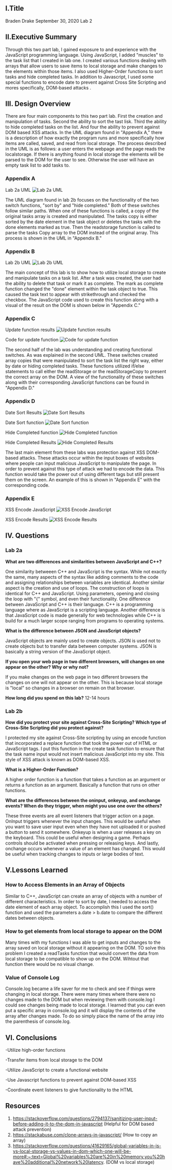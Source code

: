 ## I.Title
Braden Drake
September 30, 2020
Lab 2
## II.Executive Summary
Through this two part lab, I gained exposure to and experience with the JavaScript programming language. Using JavaScript, I added "muscles" to the task list that I created in lab one. I created various functions dealing with arrays that allow users to save items to local storage and make changes to the elements within those items. I also used Higher-Order functions to sort tasks and hide completed tasks. In addition to Javascript, I used some special functions to encode date to prevent against Cross Site Scripting and mores specifically, DOM-based attacks .
## III. Design Overview
There are four main components to this two part lab. First the creation and manipulation of tasks. Second the ability to sort the tast lisk. Third the ability to hide completed tasks on the list. And four the ability to prevent against DOM based XSS attacks. In the UML diagram found in "Appendix A," there is a description of how exactly the program runs and more specifically how items are called, saved, and read from local storage. The process described in the UML is as follows: a user enters the webpage and the page reads the localstorage. If there is anything found in local storage the elements will be parsed to the DOM for the user to see. Otherwise the user will have an empty task list to add tasks to. 


### Appendix A

Lab 2a UML
![Lab 2a UML](PNG/Lab2a.png)

The UML diagram found in lab 2b focuses on the functionality of the two switch functions, "sort by" and "hide completed." Both of these switches follow similar paths. When one of these functions is called, a copy of the original tasks array is created and manipulated. The tasks copy is either sorted by the date element in the task object or deletes the tasks with the done elements marked as true. Then the readstorage function is called to parse the tasks Copy array to the DOM instead of the original array. This process is shown in the UML in "Appendix B."

### Appendix B
Lab 2b UML
![Lab 2b UML](PNG/Lab2b.png)

The main concept of this lab is to show how to utilize local storage to create and manipulate tasks on a task list. After a task was created, the user had the ability to delete that task or mark it as complete. The mark as complete function changed the "done" element within the task object to true. This caused the task text to appear with strikethrough and checked the checkbox. The JavaScript code used to create this function along with a visual of the result on the DOM is shown below in "Appendix C."

### Appendix C
Update function results
![Update function results](PNG/Updatefunction.png)

Code for update function
![Code for update function](PNG/UpdateJS.png)

The second half of the lab was understanding and creating functional switches. As was explained in the second UML. These switches created array copies that were manipulated to sort the task list the right way, either by date or hiding completed tasks. These functions utilized if/else statements to call either the readStorage or the readStorageCopy to present the correct array on the DOM. A view of the functionality of these switches along with their corresponding JavaScript functions can be found in "Appendix D."

### Appendix D
Date Sort Results
![Date Sort Results](PNG/Sortbyview.png)

Date Sort function
![Date Sort function](PNG/dateSortJS.png)

Hide Completed function
![Hide Completed function](PNG/hideSortJS.png)

Hide Completed Results
![Hide Completed Results](PNG/FilterCompleted.png)

The last main element from these labs was protection against XSS DOM-based attacks. These attacks occur within the input boxes of websites where people can input malicious JavaScript to manipulate the page. In order to prevent against this type of attack we had to encode the data. This function would take the power out of using different tags but still present them on the screen. An example of this is shown in "Appendix E" with the corresponding code. 

### Appendix E
XSS Encode JavaScript
![XSS Encode JavaScript](PNG/Encodejs.png)

XSS Encode Results
![XSS Encode Results](PNG/xssview.png)

## IV. Questions
### Lab 2a
**What are two differences and similarities between JavaScript and C++?**

One similarity betweeen C++ and JavaScript is the syntax. While not exactly the same, many aspects of the syntax like adding comments to the code and assigning relationships between variables are identical. Another similar aspect is the creation and use of loops. The construction of loops is identical for C++ and JavaScript. Using parameters, opening and closing the loop with "{" symbol, and even their functionality. One difference between JavaScript and C++ is their language. C++ is a programming language where as JavaScript is a scripting language. Another difference is that JavaScript code is made generally for web technologies while C++ is build for a much larger scope ranging from programs to operating systems.

**What is the difference between JSON and JavaScript objects?**

JavaScript objects are mainly used to create objects. JSON is used not to create objects but to transfer data between computer systems. JSON is basically a string version of the JavaScript object. 

**If you open your web page in two different browsers, will changes on one appear on the other? Why or why not?**

If you make changes on the web page in two different browsers the changes on one will not appear on the other. This is because local storage is "local" so changes in a browser on remain on that browser. 

**How long did you spend on this lab?**
12-14 hours

### Lab 2b
**How did you protect your site against Cross-Site Scripting? Which type of Cross-Site Scripting did you protect against?**

I protected my site against Cross-Site scripting by using an encode function that incorporated a replace function that took the power out of HTML or JavaScript tags. I put this function in the create task function to ensure that the task name input would not insert malicious JavaScript into my site. This style of XSS attack is known as DOM-based XSS. 

**What is a Higher-Order Function?**

A higher order function is a function that takes a function as an argument or returns a function as an argument. Basically a function that runs on other functions. 

**What are the differences between the oninput, onkeyup, and onchange events? When do they trigger, when might you use one over the others?**

These three events are all event listeners that trigger action on a page. OnInput triggers whenever the input changes. This would be useful when you want to save user input even when they have not uploaded it or pushed a button to send it somewhere. Onkeyup is when a user releases a key on the keyboard. This could be useful when designing a game. Perhaps controls should be activated when pressing or releasing keys. And lastly, onchange occurs whenever a value of an element has changed. This would be useful when tracking changes to inputs or large bodies of text. 

## V.Lessons Learned 
### How to Access Elements in an Array of Objects
Similar to C++, JavaScript can create an array of objects with a number of different characteristics. In order to sort by date, I needed to access the date element of each array object. To accomplish this I used the sort() function and used the parameters a.date > b.date to compare the different dates between objects. 

### How to get elements from local storage to appear on the DOM
Many times with my functions I was able to get inputs and changes to the array saved on local storage without it appearing on the DOM. TO solve this problem I created a readTasks function that would convert the data from local storage to be compatible to show up on the DOM. Wihtout that function there would be no visual change. 

### Value of Console Log
Console.log became a life saver for me to check and see if things were changing in local storage. There were many times where there were no changes made to the DOM but when reviewing them with console.log I could see changes being made to local storage. I learned that you can even put a specific array in console.log and it will display the contents of the array after changes made. To do so simply place the name of the array into the parenthesis of console.log. 


## VI. Conclusions
-Utilize high-order functions

-Transfer items from local storage to the DOM

-Utilize JavaScript to create a functional website

-Use Javascript functions to prevent against DOM-based XSS

-Coordinate event listeners to give functionality to the HTML

## Resources

1. https://stackoverflow.com/questions/2794137/sanitizing-user-input-before-adding-it-to-the-dom-in-javascript
   (Helpful for DOM based attack prevention)
2. https://stackabuse.com/clone-arrays-in-javascript/
    (How to copy an array)
3. https://stackoverflow.com/questions/41629165/global-variables-in-js-vs-local-storage-vs-values-in-dom-which-one-will-be-more#:~:text=Global%20variables%20are%20in%20memory,you%20have%20additional%20network%20latency.
    (DOM vs local storage)

